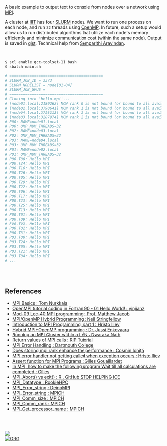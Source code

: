 A basic example to output text to console from nodes over a network using [MPI].

A cluster at [IIIT] has four [SLURM] nodes. We want to run one process on each
node, and run `32` threads using [OpenMP]. In future, such a setup would allow
us to run distributed algorithms that utilize each node's memory efficiently and
minimize communication cost (within the same node). Output is saved in [gist].
Technical help from [Semparithi Aravindan].

<br>

```bash
$ scl enable gcc-toolset-11 bash
$ sbatch main.sh

# ==========================================
# SLURM_JOB_ID = 3373
# SLURM_NODELIST = node[01-04]
# SLURM_JOB_GPUS =
# ==========================================
# Cloning into 'hello-mpi'...
# [node01.local:2180262] MCW rank 0 is not bound (or bound to all available processors)
# [node02.local:3790641] MCW rank 1 is not bound (or bound to all available processors)
# [node04.local:3758212] MCW rank 3 is not bound (or bound to all available processors)
# [node03.local:3287974] MCW rank 2 is not bound (or bound to all available processors)
# P00: NAME=node01.local
# P00: OMP_NUM_THREADS=32
# P02: NAME=node03.local
# P02: OMP_NUM_THREADS=32
# P03: NAME=node04.local
# P03: OMP_NUM_THREADS=32
# P01: NAME=node02.local
# P01: OMP_NUM_THREADS=32
# P00.T00: Hello MPI
# P00.T24: Hello MPI
# P00.T16: Hello MPI
# P00.T26: Hello MPI
# P00.T05: Hello MPI
# P00.T29: Hello MPI
# P00.T22: Hello MPI
# P00.T06: Hello MPI
# P00.T17: Hello MPI
# P00.T23: Hello MPI
# P00.T25: Hello MPI
# P00.T13: Hello MPI
# P00.T01: Hello MPI
# P00.T09: Hello MPI
# P00.T03: Hello MPI
# P00.T02: Hello MPI
# P00.T31: Hello MPI
# P03.T00: Hello MPI
# P03.T24: Hello MPI
# P03.T05: Hello MPI
# P03.T21: Hello MPI
# P03.T04: Hello MPI
# ...
```

<br>
<br>


## References

- [MPI Basics : Tom Nurkkala](https://www.youtube.com/watch?v=c0C9mQaxsD4)
- [OpenMPI tutorial coding in Fortran 90 - 01 Hello World! : yinjianz](https://www.youtube.com/watch?v=wTlu971fXkE)
- [Mod-09 Lec-40 MPI programming : Prof. Matthew Jacob](https://www.youtube.com/watch?v=mzfVimVbguQ)
- [MPI/OpenMP Hybrid Programming : Neil Stringfellow](https://www.youtube.com/watch?v=TiQRPMBBmDs)
- [Introduction to MPI Programming, part 1 : Hristo Iliev](https://www.youtube.com/watch?v=LBgx_S5ougk)
- [Hybrid MPI+OpenMP programming : Dr. Jussi Enkovaara](https://www.youtube.com/watch?v=1Inj6hdSnG0)
- [Running an MPI Cluster within a LAN : Dwaraka Nath](https://mpitutorial.com/tutorials/running-an-mpi-cluster-within-a-lan/)
- [Return values of MPI calls : RIP Tutorial](https://riptutorial.com/mpi/example/16808/return-values-of-mpi-calls)
- [MPI Error Handling : Dartmouth College](https://www.dartmouth.edu/~rc/classes/intro_mpi/mpi_error_functions.html)
- [Does storing mpi rank enhance the performance : Cosmin Ioniță](https://stackoverflow.com/a/49873583/1413259)
- [MPI error handler not getting called when exception occurs : Hristo Iliev](https://stackoverflow.com/a/20067763/1413259)
- [Assert function for MPI Programs : Gilles Gouaillardet](https://stackoverflow.com/a/50519696/1413259)
- [In MPI, how to make the following program Wait till all calculations are completed : Gilles](https://stackoverflow.com/a/39609017/1413259)
- [MPI_Abort() vs exit() : R.. GitHub STOP HELPING ICE](https://stackoverflow.com/a/54844676/1413259)
- [MPI_Datatype : RookieHPC](https://rookiehpc.org/mpi/docs/mpi_datatype/index.html)
- [MPI_Error_string : DeinoMPI](https://mpi.deino.net/mpi_functions/MPI_Error_string.html)
- [MPI_Error_string : MPICH](https://www.mpich.org/static/docs/v3.3/www3/MPI_Error_string.html)
- [MPI_Comm_size : MPICH](https://www.mpich.org/static/docs/v3.3/www3/MPI_Comm_size.html)
- [MPI_Comm_rank : MPICH](https://www.mpich.org/static/docs/v3.3/www3/MPI_Comm_rank.html)
- [MPI_Get_processor_name : MPICH](https://www.mpich.org/static/docs/v3.2/www3/MPI_Get_processor_name.html)

<br>
<br>

[![](https://img.youtube.com/vi/c0C9mQaxsD4/maxresdefault.jpg)](https://www.youtube.com/watch?v=c0C9mQaxsD4)<br>
[![ORG](https://img.shields.io/badge/org-puzzlef-green?logo=Org)](https://puzzlef.github.io)


[Semparithi Aravindan]: https://www.iiit.ac.in/people/faculty/Semparithi.Aravindan/
[IIIT]:   https://www.iiit.ac.in
[MPI]:    https://en.wikipedia.org/wiki/Message_Passing_Interface
[SLURM]:  https://en.wikipedia.org/wiki/Slurm_Workload_Manager
[OpenMP]: https://en.wikipedia.org/wiki/OpenMP
[gist]:   https://gist.github.com/wolfram77/41114570e75f5c0d0ffeb9fd73ec252b

